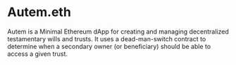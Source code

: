 # Autem.eth

Autem is a Minimal Ethereum dApp for creating and managing decentralized testamentary wills and trusts. It uses a dead-man-switch contract to determine when a secondary owner (or beneficiary) should be able to access a given trust.
